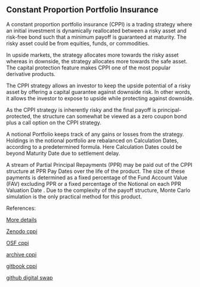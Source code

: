 ## Constant Proportion Portfolio Insurance 
   
A constant proportion portfolio insurance (CPPI) is a trading strategy where an initial investment is dynamically reallocated between a risky asset and risk-free bond such that a minimum payoff is guaranteed at maturity. The risky asset could be from equities, funds, or commodities.

In upside markets, the strategy allocates more towards the risky asset whereas in downside, the strategy allocates more towards the safe asset. The capital protection feature makes CPPI one of the most popular derivative products. 

The CPPI strategy allows an investor to keep the upside potential of a risky asset by offering a capital guarantee against downside risk. In other words, it allows the investor to expose to upside while protecting against downside. 

As the CPPI strategy is inherently risky and the final payoff is principal-protected, the structure can somewhat be viewed as a zero coupon bond plus a call option on the CPPI strategy.

A notional Portfolio keeps track of any gains or losses from the strategy. Holdings in the notional portfolio are rebalanced on Calculation Dates, according to a predetermined formula. Here Calculation Dates could be beyond Maturity Date due to settlement delay.

A stream of Partial Principal Repayments (PPR) may be paid out of the CPPI structure at PPR Pay Dates over the life of the product. The size of these payments is determined as a fixed percentage of the Fund Account Value (FAV) excluding PPR or a fixed percentage of the Notional on each PPR Valuation Date
.
Due to the complexity of the payoff structure, Monte Carlo simulation is the only practical method for this product. 

 


References:
   
[More details](./EqCppi-19.pdf)   

[Zenodo cppi](https://zenodo.org/record/4645827#.YpPaC8PMKUk)

[OSF cppi](https://osf.io/rcf93/download)

[archive cppi](https://ia803406.us.archive.org/32/items/eq-cppi-19/EqCppi-archive.pdf)  

[gitbook cppi](https://deripricing.gitbook.io/cppi-pricing/)

[github digital swap](https://github.com/timxiao1203/DailyDigitalLIBORSwap)
